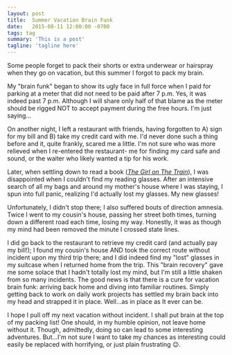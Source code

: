 ```yaml
---
layout: post
title:  Summer Vacation Brain Funk
date:   2015-08-11 12:00:00 -0700
tags: tag
summary: 'This is a post'
tagline: 'tagline here'
---
```


Some people forget to pack their shorts or extra underwear or hairspray when they go on vacation, but this summer I forgot to pack my brain.

My "brain funk" began to show its ugly face in full force when I paid for parking at a meter that did not need to be paid after 7 p.m. Yes, it was indeed past 7 p.m. Although I will share only half of that blame as the meter should be rigged NOT to accept payment during the free hours. I'm just saying...

On another night, I left a restaurant with friends, having forgotten to A) sign for my bill and B) take my credit card with me. I'd never done such a thing before and it, quite frankly, scared me a little. I'm not sure who was more relieved when I re-entered the restaurant- me for finding my card safe and sound, or the waiter who likely wanted a tip for his work.

Later, when settling down to read a book (*[The Girl on The Train](http://paulahawkinsbooks.com/the-girl-on-the-train-by-paula-hawkins/)*), I was disappointed when I couldn't find my reading glasses. After an intensive search of all my bags and around my mother's house where I was staying, I spun into full panic, realizing I'd actually lost my glasses. My new glasses!

Unfortunately, I didn't stop there; I also suffered bouts of direction amnesia. Twice I went to my cousin's house, passing her street both times, turning down a different road each time, losing my way. Honestly, it was as though my mind had been removed the minute I crossed state lines.

I did go back to the restaurant to retrieve my credit card (and actually pay my bill!); I found my cousin's house AND took the correct route without incident upon my third trip there; and I did indeed find my "lost" glasses in my suitcase when I returned home from the trip. This "brain recovery" gave me some solace that I hadn't totally lost my mind, but I'm still a little shaken from so many incidents. The good news is that there is a cure for vacation brain funk: arriving back home and diving into familiar routines. Simply getting back to work on daily work projects has settled my brain back into my head and strapped it in place. Well...as in place as It ever can be.

I hope I pull off my next vacation without incident. I shall put brain at the top of my packing list! One should, in my humble opinion, not leave home without it. Though, admittedly, doing so can lead to some interesting adventures. But...I'm not sure I want to take my chances as interesting could easily be replaced with horrifying, or just plain frustrating 😉.